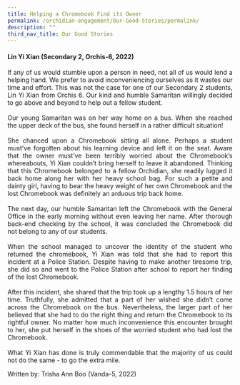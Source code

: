 ```yaml
---
title: Helping a Chromebook Find its Owner
permalink: /orchidian-engagement/Our-Good-Stories/permalink/
description: ""
third_nav_title: Our Good Stories
---
```

<h4>Lin Yi Xian (Secondary 2, Orchis-6, 2022)</h4>

<div align="justify">	
<p>If any of us would stumble upon a person in need, not all of us would lend a helping hand. We prefer to avoid inconveniencing ourselves as it wastes our time and effort. This was not the case for one of our Secondary 2 students, Lin Yi Xian from Orchis 6. Our kind and humble Samaritan willingly decided to go above and beyond to help out a fellow student.
<br><br>
Our young Samaritan was on her way home on a bus. When she reached the upper deck of the bus, she found herself in a rather difficult situation!
<br><br>
She chanced upon a Chromebook sitting all alone. Perhaps a student must’ve forgotten about his learning device and left it on the seat. Aware that the owner must’ve been terribly worried about the Chromebook’s whereabouts, Yi Xian couldn’t bring herself to leave it abandoned. Thinking that this Chromebook belonged to a fellow Orchidian, she readily lugged it back home along her with her heavy school bag. For such a petite and dainty girl, having to bear the heavy weight of her own Chromebook and the lost Chromebook was definitely an arduous trip back home.
<br><br>
The next day, our humble Samaritan left the Chromebook with the General Office in the early morning without even leaving her name. After thorough back-end checking by the school, it was concluded the Chromebook did not belong to any of our students.
<br><br>
When the school managed to uncover the identity of the student who returned the chromebook, Yi Xian was told that she had to report this incident at a Police Station. Despite having to make another tiresome trip, she did so and went to the Police Station after school to report her finding of the lost Chromebook.
<br><br>
After this incident, she shared that the trip took up a lengthy 1.5 hours of her time. Truthfully, she admitted that a part of her wished she didn’t come across the Chromebook on the bus. Nevertheless, the larger part of her believed that she had to do the right thing and return the Chromebook to its rightful owner. No matter how much inconvenience this encounter brought to her, she put herself in the shoes of the worried student who had lost the Chromebook.
<br><br>
What Yi Xian has done is truly commendable that the majority of us could not do the same - to go the extra mile.
</p>

<p>Written by: Trisha Ann Boo (Vanda-5, 2022)</p>
<div>